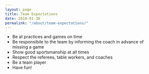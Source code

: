 ```yaml
---
layout: page
title: Team Expectations
date: 2018-01-30
permalink: "/about/team-expectations/"
---
```


* Be at practices and games on time
* Be responsibile to the team by informing the coach in advance of missing a game
* Show good sportsmanship at all times
* Respect the referees, table workers, and coaches
* Be a team player
* Have fun!
